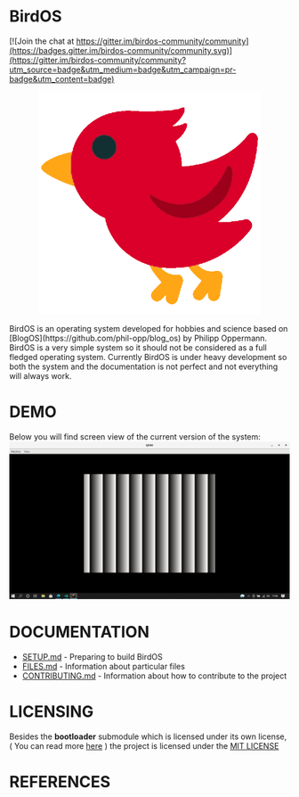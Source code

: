 # BirdOS

[![Join the chat at https://gitter.im/birdos-community/community](https://badges.gitter.im/birdos-community/community.svg)](https://gitter.im/birdos-community/community?utm_source=badge&utm_medium=badge&utm_campaign=pr-badge&utm_content=badge)

<p align="center">
<img src="./docs/other/logo.png" width = 400 height = 400  >
</p>
BirdOS is an operating system developed for hobbies and science based on [BlogOS](https://github.com/phil-opp/blog_os) by Philipp Oppermann. BirdOS is a very simple system so it should not be considered as a full fledged operating system. Currently BirdOS is under heavy development so both the system and the documentation is not perfect and not everything will always work.

# DEMO
Below you will find screen view of the current version of the system:
![DEMO SCREEN](./docs/demo/DEMO.png)

# DOCUMENTATION

- [SETUP.md](./SETUP.md) - Preparing to build BirdOS
- [FILES.md](./FILES.md) - Information about particular files
- [CONTRIBUTING.md](./CONTRIBUTING.md) - Information about how to contribute to the project 

# LICENSING
Besides the **bootloader** submodule which is licensed under its own license, ( You can read more [here](https://github.com/rust-osdev/bootloader) ) the project is licensed under the [MIT LICENSE](./LICENSE)
# REFERENCES 
